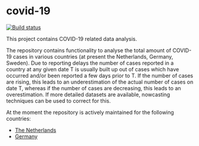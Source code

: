 # covid-19
[![Build status](https://ci.appveyor.com/api/projects/status/hjap7sk0bm8ds37q?svg=true)](https://ci.appveyor.com/project/RogerLord/covid-19)

This project contains COVID-19 related data analysis.

The repository contains functionality to analyse the total amount of COVID-19 cases in various countries (at present the Netherlands, Germany, Sweden). Due to reporting delays the number of cases reported in a country at any given date T is usually built up out of cases which have occurred and/or been reported a few days prior to T. If the number of cases are rising, this leads to an underestimation of the actual number of cases on date T, whereas if the number of cases are decreasing, this leads to an overestimation. If more detailed datasets are available, nowcasting techniques can be used to correct for this.

At the moment the repository is actively maintained for the following countries:

* [The Netherlands](/docs/NL.md)
* [Germany](/docs/DE.md)